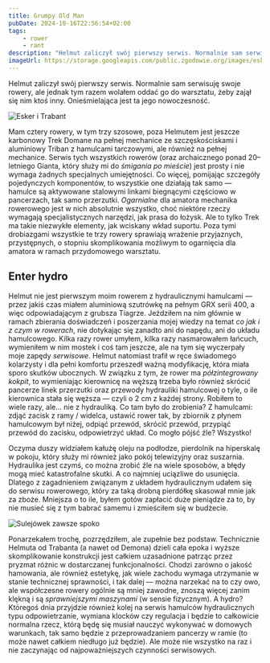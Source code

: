 ```yaml
---
title: Grumpy Old Man
pubDate: 2024-10-16T22:56:54+02:00
tags:
    - rower
    - rant
description: "Helmut zaliczył swój pierwszy serwis. Normalnie sam serwisuję swoje rowery, a jednak tym razem wolałem oddać go do warsztatu, żeby zajął się nim ktoś inny. Onieśmielająca jest ta jego nowoczesność."
imageUrl: https://storage.googleapis.com/public.zgodowie.org/images/esker-i-trabant.jpg
---
```


Helmut zaliczył swój pierwszy serwis. Normalnie sam serwisuję swoje rowery, ale jednak tym razem wolałem oddać go do warsztatu, żeby zajął się nim ktoś inny. Onieśmielająca jest ta jego nowoczesność.

![Esker i Trabant](https://storage.googleapis.com/public.zgodowie.org/images/esker-i-trabant.jpg)

Mam cztery rowery, w tym trzy szosowe, poza Helmutem jest jeszcze karbonowy Trek Domane na pełnej mechanice ze szczęskościskami i aluminiowy Triban z hamulcami tarczowymi, ale również na pełnej mechanice. Serwis tych wszystkich rowerów (oraz archaicznego ponad 20&ndash;letniego Gianta, który służy mi do _śmigania po mieście_) jest prosty i nie wymaga żadnych specjalnych umiejętności. Co więcej, pomijając szczegóły pojedynczych komponentów, to wszystkie one działają tak samo &mdash; hamulce są aktywowane stalowymi linkami biegnącymi częściowo w pancerzach, tak samo przerzutki. _Ogarnialne_ dla amatora mechanika rowerowego jest w nich absolutnie wszystko, choć niektóre rzeczy wymagają specjalistycznych narzędzi, jak prasa do łożysk. Ale to tylko Trek ma takie niezwykłe elementy, jak wciskany wkład suportu. Poza tymi drobiazgami wszystkie te trzy rowery sprawiają wrażenie przyjaznych, przystępnych, o stopniu skomplikowania możliwym to ogarnięcia dla amatora w ramach przydomowego warsztatu.

## Enter hydro

Helmut nie jest pierwszym moim rowerem z hydraulicznymi hamulcami &mdash; przez jakiś czas miałem aluminiową szutrówkę na pełnym GRX serii 400, a więc odpowiadającym z grubsza Tiagrze. Jeździłem na nim głównie w ramach zbierania doświadczeń i poszerzania mojej wiedzy na temat _co jak i z czym w rowerach_, nie dotykając się zanadto ani do napędu, ani do układu hamulcowego. Kilka razy rower umyłem, kilka razy nasmarowałem łańcuch, wymieniłem w nim mostek i coś tam jeszcze, ale na tym się wyczerpały moje zapędy _serwisowe_. Helmut natomiast trafił w ręce świadomego kolarzysty i dla pełni komfortu przeszedł ważną modyfikację, która miała sporo skutków ubocznych. W związku z tym, że rower ma _półzintegrowany kokpit_, to wymieniając kierownicę na węższą trzeba było również skrócić pancerze linek przerzutki oraz przewody hydrauliki hamulcowej o tyle, o ile kierownica stała się węższa &mdash; czyli o 2 cm z każdej strony. Robiłem to wiele razy, ale... nie z hydrauliką. Co tam było do zrobienia? Z hamulcami: zdjąć zacisk z ramy / widelca, ustawić rower tak, by zbiornik z płynem hamulcowym był niżej, odpiąć przewód, skrócić przewód, przypiąć przewód do zacisku, odpowietrzyć układ. Co mogło pójść źle? Wszystko!

Oczyma duszy widziałem kałużę oleju na podłodze, pierdolnik na hiperskalę w pokoju, który służy mi również jako pokój telewizyjny oraz suszarnia. Hydraulika jest czymś, co można zrobić źle na wiele sposobów, a błędy mogą mieć katastrofalne skutki. A co najmniej uciązliwe do usunięcia. Dlatego z zagadnieniem związanym z układem hydraulicznym udałem się do serwisu rowerowego, który za taką drobną pierdółkę skasował mnie jak za zboże. Mniejsza o to ile, byłem gotów zapłacić duże pieniądze za to, by nie musieć się z tym babrać samemu i zmieściłem się w budżecie.

![Sulejówek zawsze spoko](https://storage.googleapis.com/public.zgodowie.org/images/sulejowek-zawsze-spoko.jpg)

Ponarzekałem trochę, pozrzędziłem, ale zupełnie bez podstaw. Technicznie Helmuta od Trabanta (a nawet od Demona) dzieli cała epoka i wyższe skomplikowanie konstrukcji jest całkiem uzasadnione patrząc przez pryzmat różnic w dostarczanej funkcjonalności. Chodzi zarówno o jakość hamowania, ale również estetykę, jak wiele zachodu wymaga utrzymanie w stanie technicznej sprawności, i tak dalej &mdash; można narzekać na to czy owo, ale współczesne rowery ogólnie są mniej zawodne, znoszą więcej zanim klękną i są _sprawniejszymi maszynami_ (w sensie fizycznym). A hydro? Któregoś dnia przyjdzie również kolej na serwis hamulców hydraulicznych typu odpowietrzanie, wymiana klocków czy regulacja i będzie to całkowicie normalna rzecz, którą będę się musiał nauczyć wykonywać w domowych warunkach, tak samo będzie z przeprowadzaniem pancerzy w ramie (to może nawet całkiem niedługo już będzie). Ale może nie wszystko na raz i nie zaczynając od najpoważniejszych czynności serwisowych.
